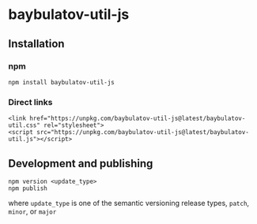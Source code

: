 # baybulatov-util-js

## Installation

### npm

```
npm install baybulatov-util-js
```

### Direct links

```
<link href="https://unpkg.com/baybulatov-util-js@latest/baybulatov-util.css" rel="stylesheet">
<script src="https://unpkg.com/baybulatov-util-js@latest/baybulatov-util.js"></script>
```

## Development and publishing

```
npm version <update_type>
npm publish
```

where `update_type` is one of the semantic versioning release types, `patch`, `minor`, or `major`
